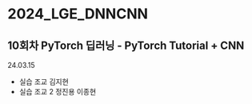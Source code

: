 # 2024_LGE_DNNCNN
## 10회차 PyTorch 딥러닝 - PyTorch Tutorial + CNN
24.03.15

* 실습 조교 김지현
* 실습 조교 2 정진용 이종현
